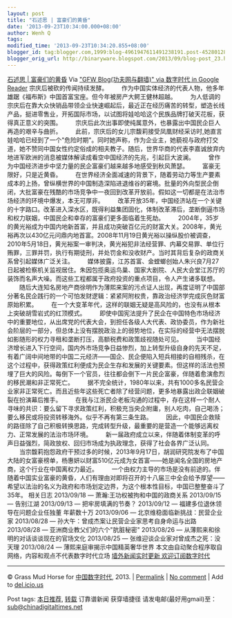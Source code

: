 ```yaml
---
layout: post
title: "石述思 | 富豪们的黄昏"
date: '2013-09-23T10:34:00.000+08:00'
author: Wenh Q
tags:
modified_time: '2013-09-23T10:34:20.855+08:00'
blogger_id: tag:blogger.com,1999:blog-4961947611491238191.post-4528012848484789734
blogger_orig_url: http://binaryware.blogspot.com/2013/09/blog-post_23.html
---
```

[石述思 |
富豪们的黄昏](http://feedproxy.google.com/~r/chinagfwblog/~3/KtHzEALSQbM/)
Via ["GFW Blog(功夫网与翻墙)" via 数字时代 in Google
Reader](https://www.blogger.com/blogger.g?blogID=4961947611491238191)
宗庆后被砍的传闻持续发酵。
　　作为中国实体经济的代表人物，他多年雄踞《福布斯》中国首富宝座。但今年被房产大鳄王健林超越。
　　为人低调的宗庆后在靠大众快销品带领企业快速崛起后，最近正在经历痛苦的转型，塑造长线产品，挺进零售业，开拓国际市场，以试图将娃哈哈这个民族品牌打破天花板，获得真正意义的突围。
　　宗庆后此次出事即使纯属意外，也暴露出中国民企巨人再造的艰辛与曲折。
　　此前，宗庆后的女儿宗馥莉接受凤凰财经采访时,她直言娃哈哈已经到了一个"危险时期"。同时她声称，作为企业主，她藐视与政府打交道，她不赞同中国女性约定俗成的相夫教子。随后，世界华商的代表李嘉诚放弃内地进军欧洲的消息被媒体解读成看空中国经济的先兆，引起巨大波澜。
　　曾作为中国经济进步中坚力量的民企富豪们越来越多地感受到秋风萧瑟。
　　富豪无限好，只是近黄昏。
　　在世界经济全面减速的背景下，随着劳动力等生产要素成本的上扬，曾纵横世界的中国制造深陷进退维谷的窘境。批量的外向型民企倒闭，大批富豪在残酷的市场竞争中一夜回到改革开放前。假如这一切都是在法治市场经济的环境中爆发，本无可厚非。
　　改革开放35年，中国经济站在一个关键的十字路口。改革进入深水区，既得利益集团固化，体制改革滞后，垄断倒逼市场和权力联姻，中国民企和幸存的富豪们更多面临着生死劫。
　　2004年，35岁的黄光裕成为中国内地新首富，并且成功突破百亿元的财富大关。2008年，黄光裕再次以430亿元问鼎内地首富。2008年11月19日黄光裕以操纵股价被调查，2010年5月18日，黄光裕案一审判决，黄光裕犯非法经营罪、内幕交易罪、单位行贿罪，三罪并罚，执行有期徒刑，并处罚金和没收财产。当时其背后复杂的政商关系曾引起媒体广泛关注。
　　媒体披露，江苏首富、金螳螂创始人朱兴良7月27日起被检察机关监视居住。朱因包揽奥运鸟巢、国家大剧院、人民大会堂江苏厅的装饰而名声大噪。而这些工程都属于政府投资的重点项目，令人产生诸多联想。
　　随后大连知名房地产商徐明作为薄熙来案的污点证人出现，再度证明了中国部分著名民企践行的一个可怕发财逻辑：紧紧阿附权贵，靠政治经济学完成灰色财富原始积累。
　　在一个大变革年代，这样的联姻无疑是高风险的，也没有从根本上突破胡雪岩式的红顶模式。
　　即使中国宪法提升了民企在中国特色市场经济中的重要地位，从出席党的代表大会，到担任各级人大代表、政协委员，作为新社会阶层的一部分，但总体上没有摆脱政治上的弱势地位，在实际的经营中无法摆脱如影随形的权力寻租和垄断打压，高额税费和政策歧视随处可见。
　　当中国经济增长进入下行空间，国内外市场竞争日益惨烈，加上转型升级自身的先天不足，有着广阔中间地带的中国二元经济——国企、民企便陷入短兵相接的自相残杀，在这个过程中，获得政策红利便成为民企生存和发展的关键要素。但这样的活法也预埋了巨大的风险。每倒下一个官员，往往都会倒下一片民企富豪，伴随着愈演愈烈的移民潮和非正常死亡。
　　据不完全统计，1980年以来，共有1000多名民营企业家非正常死亡。而且近些年这些死亡者除了经营问题，更多地暴露出政企联姻破裂在扮演幕后推手。
　　在我与江浙民企老板沟通的过程中，存在这样一个耐人寻味的共识：要么留下寻求政策红利，积极充当央企附庸，别人吃肉，自己喝汤；要么移民或将投资转移海外。似乎不再有第三条生路。
　　因此，中国民企救赎的路径除了自己积极转换思路，完成转型升级，最重要的是营造一个能够远离权力、正常发展的法治市场环境。
　　新一届政府成立以来，伴随着体制变革的呼声日益强烈，简政放权、回归市场成为执政理念，获得了社会各界广泛认同。
　　当宗馥莉抱怨政府干预过多的时候，2013年9月17日，胡润研究院发布了中国大陆的女富豪榜单，杨惠妍以财富510亿元成为女首富——她是闻名全国的房地产商，这个行业在中国离权力最近。
　　一个由权力主导的市场是没有前途的。伴随着中国实业富豪的黄昏，人们有理由对即将召开的十八届三中全会给予厚望——希望以法治的名义为政府和市场划定边界，为这个根本性目标，中国已整整奋斗了35年。
相关日志 2013/09/18 — 萧瀚:王功权被拘和中国的政商关系 2013/09/15 —
告别江湖 2013/09/13 — 把牢房填满的节奏？ 2013/09/12 —
福建多位退休领导在问题企业任独董 年薪数十万 2013/09/06 —
北京维稳面临新挑战：民营企业家 2013/08/28 —
孙大午：曾成杰案让民营企业家思考自身命运与出路 2013/08/28 —
亚洲商业教父们的六个"肮脏秘密" 2013/08/26 —
从薄熙来和徐明的对话谈谈现在的官场文化 2013/08/25 —
张维迎谈企业家对曾成杰之死：没天理 2013/08/24 —
薄熙来庭审揭示中国精英奢华世界
本文由自动聚合程序取自网络，内容和观点不代表数字时代立场
[墙外新闻实时更新 欢迎订阅数字时代](http://eepurl.com/msuvD)

* * * * *

© Grass Mud Horse for
[中国数字时代](http://chinadigitaltimes.net/chinese), 2013. |
[Permalink](http://chinadigitaltimes.net/chinese/2013/09/%E7%9F%B3%E8%BF%B0%E6%80%9D-%E5%AF%8C%E8%B1%AA%E4%BB%AC%E7%9A%84%E9%BB%84%E6%98%8F/)
| [No
comment](http://chinadigitaltimes.net/chinese/2013/09/%E7%9F%B3%E8%BF%B0%E6%80%9D-%E5%AF%8C%E8%B1%AA%E4%BB%AC%E7%9A%84%E9%BB%84%E6%98%8F/#comments)
| Add to
[del.icio.us](http://del.icio.us/post?url=http://chinadigitaltimes.net/chinese/2013/09/%E7%9F%B3%E8%BF%B0%E6%80%9D-%E5%AF%8C%E8%B1%AA%E4%BB%AC%E7%9A%84%E9%BB%84%E6%98%8F/&title=%E7%9F%B3%E8%BF%B0%E6%80%9D%20%7C%20%E5%AF%8C%E8%B1%AA%E4%BB%AC%E7%9A%84%E9%BB%84%E6%98%8F)

 Post tags:
[本日推荐](http://chinadigitaltimes.net/chinese/tag/%E6%9C%AC%E6%97%A5%E6%8E%A8%E8%8D%90/?category=10466),
[转载](http://chinadigitaltimes.net/chinese/tag/%E8%BD%AC%E8%BD%BD/?category=10466)
 订靠谱新闻 获穿墙捷径
请发电邮(最好用gmail)至：sub@chinadigitaltimes.net
